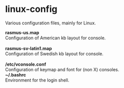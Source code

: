linux-config
============

Various configuration files, mainly for Linux.

<b>rasmus-us.map</b><br>
Configuration of American kb layout for console.<br> 
<br>
<b>rasmus-sv-latin1.map</b><br>
Configuration of Swedish kb layout for console.<br>
<br> 
<b>/etc/vconsole.conf</b><br>
Configuration of keymap and font for (non X) consoles.
<br>
<b>~/.bashrc</b><br>
Environment for the login shell.
<br>
